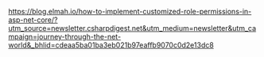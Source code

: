 https://blog.elmah.io/how-to-implement-customized-role-permissions-in-asp-net-core/?utm_source=newsletter.csharpdigest.net&utm_medium=newsletter&utm_campaign=journey-through-the-net-world&_bhlid=cdeaa5ba01ba3eb021b97eaffb9070c0d2e13dc8
